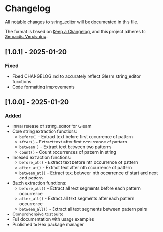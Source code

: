 # Changelog

All notable changes to string_editor will be documented in this file.

The format is based on [Keep a Changelog](https://keepachangelog.com/en/1.0.0/),
and this project adheres to [Semantic Versioning](https://semver.org/spec/v2.0.0.html).

## [1.0.1] - 2025-01-20

### Fixed
- Fixed CHANGELOG.md to accurately reflect Gleam string_editor functions
- Code formatting improvements

## [1.0.0] - 2025-01-20

### Added
- Initial release of string_editor for Gleam
- Core string extraction functions:
  - `before()` - Extract text before first occurrence of pattern
  - `after()` - Extract text after first occurrence of pattern
  - `between()` - Extract text between two patterns
  - `count()` - Count occurrences of pattern in string
- Indexed extraction functions:
  - `before_at()` - Extract text before nth occurrence of pattern
  - `after_at()` - Extract text after nth occurrence of pattern
  - `between_at()` - Extract text between nth occurrence of start and next end pattern
- Batch extraction functions:
  - `before_all()` - Extract all text segments before each pattern occurrence
  - `after_all()` - Extract all text segments after each pattern occurrence
  - `between_all()` - Extract all text segments between pattern pairs
- Comprehensive test suite
- Full documentation with usage examples
- Published to Hex package manager
